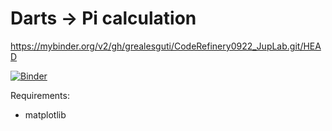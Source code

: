 # Darts -> Pi calculation

https://mybinder.org/v2/gh/grealesguti/CodeRefinery0922_JupLab.git/HEAD

[![Binder](https://mybinder.org/badge_logo.svg)](https://mybinder.org/v2/gh/grealesguti/CodeRefinery0922_JupLab.git/HEAD)

Requirements:
* matplotlib
